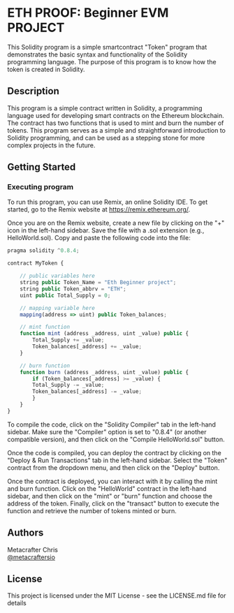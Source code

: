 # ETH PROOF: Beginner EVM PROJECT

This Solidity program is a simple smartcontract "Token" program that demonstrates the basic syntax and functionality of the Solidity programming language. The purpose of this program is to know how the token is created in Solidity.

## Description

This program is a simple contract written in Solidity, a programming language used for developing smart contracts on the Ethereum blockchain. The contract has two functions that is used to mint and burn the number of tokens. This program serves as a simple and straightforward introduction to Solidity programming, and can be used as a stepping stone for more complex projects in the future.

## Getting Started

### Executing program

To run this program, you can use Remix, an online Solidity IDE. To get started, go to the Remix website at https://remix.ethereum.org/.

Once you are on the Remix website, create a new file by clicking on the "+" icon in the left-hand sidebar. Save the file with a .sol extension (e.g., HelloWorld.sol). Copy and paste the following code into the file:

```javascript
pragma solidity ^0.8.4;

contract MyToken {

    // public variables here
    string public Token_Name = "Eth Beginner project";
    string public Token_abbrv = "ETH";
    uint public Total_Supply = 0;

    // mapping variable here
    mapping(address => uint) public Token_balances;

    // mint function
    function mint (address _address, uint _value) public {
        Total_Supply += _value;
        Token_balances[_address] += _value;
    }

    // burn function
    function burn (address _address, uint _value) public {
        if (Token_balances[_address] >= _value) {   
        Total_Supply -= _value;
        Token_balances[_address] -= _value;
        }
    }    
}

```

To compile the code, click on the "Solidity Compiler" tab in the left-hand sidebar. Make sure the "Compiler" option is set to "0.8.4" (or another compatible version), and then click on the "Compile HelloWorld.sol" button.

Once the code is compiled, you can deploy the contract by clicking on the "Deploy & Run Transactions" tab in the left-hand sidebar. Select the "Token" contract from the dropdown menu, and then click on the "Deploy" button.

Once the contract is deployed, you can interact with it by calling the mint and burn function. Click on the "HelloWorld" contract in the left-hand sidebar, and then click on the "mint" or "burn" function and choose the address of the token. Finally, click on the "transact" button to execute the function and retrieve the number of tokens minted or burn.

## Authors

Metacrafter Chris  
[@metacraftersio](https://twitter.com/metacraftersio)


## License

This project is licensed under the MIT License - see the LICENSE.md file for details
